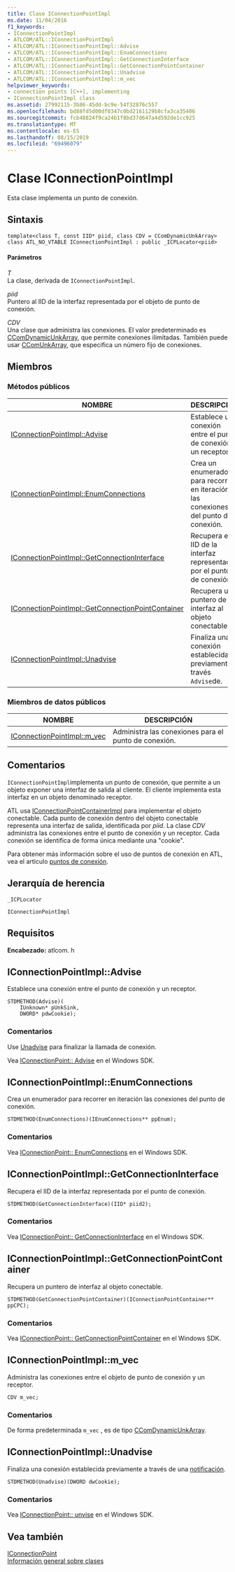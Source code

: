```yaml
---
title: Clase IConnectionPointImpl
ms.date: 11/04/2016
f1_keywords:
- IConnectionPointImpl
- ATLCOM/ATL::IConnectionPointImpl
- ATLCOM/ATL::IConnectionPointImpl::Advise
- ATLCOM/ATL::IConnectionPointImpl::EnumConnections
- ATLCOM/ATL::IConnectionPointImpl::GetConnectionInterface
- ATLCOM/ATL::IConnectionPointImpl::GetConnectionPointContainer
- ATLCOM/ATL::IConnectionPointImpl::Unadvise
- ATLCOM/ATL::IConnectionPointImpl::m_vec
helpviewer_keywords:
- connection points [C++], implementing
- IConnectionPointImpl class
ms.assetid: 27992115-3b86-45dd-bc9e-54f32876c557
ms.openlocfilehash: bd88fd5d00df0347c0bd2161129b8cfa3ca35406
ms.sourcegitcommit: fcb48824f9ca24b1f8bd37d647a4d592de1cc925
ms.translationtype: MT
ms.contentlocale: es-ES
ms.lasthandoff: 08/15/2019
ms.locfileid: "69496079"
---
```

# <a name="iconnectionpointimpl-class"></a>Clase IConnectionPointImpl

Esta clase implementa un punto de conexión.

## <a name="syntax"></a>Sintaxis

```
template<class T, const IID* piid, class CDV = CComDynamicUnkArray>
class ATL_NO_VTABLE IConnectionPointImpl : public _ICPLocator<piid>
```

#### <a name="parameters"></a>Parámetros

*T*<br/>
La clase, derivada de `IConnectionPointImpl`.

*piid*<br/>
Puntero al IID de la interfaz representada por el objeto de punto de conexión.

*CDV*<br/>
Una clase que administra las conexiones. El valor predeterminado es [CComDynamicUnkArray](../../atl/reference/ccomdynamicunkarray-class.md), que permite conexiones ilimitadas. También puede usar [CComUnkArray](../../atl/reference/ccomunkarray-class.md), que especifica un número fijo de conexiones.

## <a name="members"></a>Miembros

### <a name="public-methods"></a>Métodos públicos

|NOMBRE|DESCRIPCIÓN|
|----------|-----------------|
|[IConnectionPointImpl::Advise](#advise)|Establece una conexión entre el punto de conexión y un receptor.|
|[IConnectionPointImpl::EnumConnections](#enumconnections)|Crea un enumerador para recorrer en iteración las conexiones del punto de conexión.|
|[IConnectionPointImpl::GetConnectionInterface](#getconnectioninterface)|Recupera el IID de la interfaz representada por el punto de conexión.|
|[IConnectionPointImpl::GetConnectionPointContainer](#getconnectionpointcontainer)|Recupera un puntero de interfaz al objeto conectable.|
|[IConnectionPointImpl::Unadvise](#unadvise)|Finaliza una conexión establecida previamente a través `Advise`de.|

### <a name="public-data-members"></a>Miembros de datos públicos

|NOMBRE|DESCRIPCIÓN|
|----------|-----------------|
|[IConnectionPointImpl::m_vec](#m_vec)|Administra las conexiones para el punto de conexión.|

## <a name="remarks"></a>Comentarios

`IConnectionPointImpl`implementa un punto de conexión, que permite a un objeto exponer una interfaz de salida al cliente. El cliente implementa esta interfaz en un objeto denominado receptor.

ATL usa [IConnectionPointContainerImpl](../../atl/reference/iconnectionpointcontainerimpl-class.md) para implementar el objeto conectable. Cada punto de conexión dentro del objeto conectable representa una interfaz de salida, identificada por *piid*. La clase *CDV* administra las conexiones entre el punto de conexión y un receptor. Cada conexión se identifica de forma única mediante una "cookie".

Para obtener más información sobre el uso de puntos de conexión en ATL, vea el artículo [puntos de conexión](../../atl/atl-connection-points.md).

## <a name="inheritance-hierarchy"></a>Jerarquía de herencia

`_ICPLocator`

`IConnectionPointImpl`

## <a name="requirements"></a>Requisitos

**Encabezado:** atlcom. h

##  <a name="advise"></a>  IConnectionPointImpl::Advise

Establece una conexión entre el punto de conexión y un receptor.

```
STDMETHOD(Advise)(
    IUnknown* pUnkSink,
    DWORD* pdwCookie);
```

### <a name="remarks"></a>Comentarios

Use [Unadvise](#unadvise) para finalizar la llamada de conexión.

Vea [IConnectionPoint:: Advise](/windows/win32/api/ocidl/nf-ocidl-iconnectionpoint-advise) en el Windows SDK.

##  <a name="enumconnections"></a>  IConnectionPointImpl::EnumConnections

Crea un enumerador para recorrer en iteración las conexiones del punto de conexión.

```
STDMETHOD(EnumConnections)(IEnumConnections** ppEnum);
```

### <a name="remarks"></a>Comentarios

Vea [IConnectionPoint:: EnumConnections](/windows/win32/api/ocidl/nf-ocidl-iconnectionpoint-enumconnections) en el Windows SDK.

##  <a name="getconnectioninterface"></a>  IConnectionPointImpl::GetConnectionInterface

Recupera el IID de la interfaz representada por el punto de conexión.

```
STDMETHOD(GetConnectionInterface)(IID* piid2);
```

### <a name="remarks"></a>Comentarios

Vea [IConnectionPoint:: GetConnectionInterface](/windows/win32/api/ocidl/nf-ocidl-iconnectionpoint-getconnectioninterface) en el Windows SDK.

##  <a name="getconnectionpointcontainer"></a>  IConnectionPointImpl::GetConnectionPointContainer

Recupera un puntero de interfaz al objeto conectable.

```
STDMETHOD(GetConnectionPointContainer)(IConnectionPointContainer** ppCPC);
```

### <a name="remarks"></a>Comentarios

Vea [IConnectionPoint:: GetConnectionPointContainer](/windows/win32/api/ocidl/nf-ocidl-iconnectionpoint-getconnectionpointcontainer) en el Windows SDK.

##  <a name="m_vec"></a>  IConnectionPointImpl::m_vec

Administra las conexiones entre el objeto de punto de conexión y un receptor.

```
CDV m_vec;
```

### <a name="remarks"></a>Comentarios

De forma predeterminada `m_vec` , es de tipo [CComDynamicUnkArray](../../atl/reference/ccomdynamicunkarray-class.md).

##  <a name="unadvise"></a>  IConnectionPointImpl::Unadvise

Finaliza una conexión establecida previamente a través de una [notificación](#advise).

```
STDMETHOD(Unadvise)(DWORD dwCookie);
```

### <a name="remarks"></a>Comentarios

Vea [IConnectionPoint:: unvise](/windows/win32/api/ocidl/nf-ocidl-iconnectionpoint-unadvise) en el Windows SDK.

## <a name="see-also"></a>Vea también

[IConnectionPoint](/windows/win32/api/ocidl/nn-ocidl-iconnectionpoint)<br/>
[Información general sobre clases](../../atl/atl-class-overview.md)
